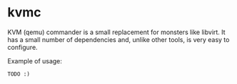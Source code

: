 kvmc
====

KVM (qemu) commander is a small replacement for monsters like libvirt.
It has a small number of dependencies and, unlike other tools, is very
easy to configure.

Example of usage:

~~~
TODO :)
~~~
